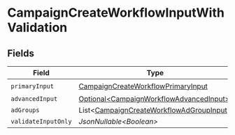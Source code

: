 # CampaignCreateWorkflowInputWithValidation


## Fields

| Field                                                                                                      | Type                                                                                                       | Required                                                                                                   | Description                                                                                                |
| ---------------------------------------------------------------------------------------------------------- | ---------------------------------------------------------------------------------------------------------- | ---------------------------------------------------------------------------------------------------------- | ---------------------------------------------------------------------------------------------------------- |
| `primaryInput`                                                                                             | [CampaignCreateWorkflowPrimaryInput](../../models/components/CampaignCreateWorkflowPrimaryInput.md)        | :heavy_check_mark:                                                                                         | N/A                                                                                                        |
| `advancedInput`                                                                                            | [Optional\<CampaignWorkflowAdvancedInput>](../../models/components/CampaignWorkflowAdvancedInput.md)       | :heavy_minus_sign:                                                                                         | N/A                                                                                                        |
| `adGroups`                                                                                                 | List\<[CampaignCreateWorkflowAdGroupInput](../../models/components/CampaignCreateWorkflowAdGroupInput.md)> | :heavy_minus_sign:                                                                                         | N/A                                                                                                        |
| `validateInputOnly`                                                                                        | *JsonNullable\<Boolean>*                                                                                   | :heavy_minus_sign:                                                                                         | N/A                                                                                                        |